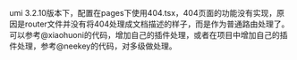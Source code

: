 umi 3.2.10版本下，配置在pages下使用404.tsx，404页面的功能没有实现，原因是router文件并没有将404处理成文档描述的样子，而是作为普通路由处理了。可以参考@xiaohuoni的代码，增加自己的插件处理，或者在项目中增加自己的插件处理，参考@neekey的代码，对多级做处理。
